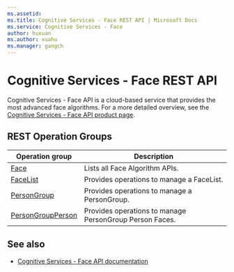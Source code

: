 ```yaml
---
ms.assetid:
ms.title: Cognitive Services - Face REST API | Microsoft Docs
ms.service: Cognitive Services - Face
author: huxuan
ms.author: xuahu
ms.manager: gangch
---
```


# Cognitive Services - Face REST API

Cognitive Services - Face API is a cloud-based service that provides the most advanced face algorithms. For a more detailed overview, see the [Cognitive Services - Face API product page](https://azure.microsoft.com/services/cognitive-services/face/).

## REST Operation Groups

| Operation group | Description                                                        |
|-----------------|--------------------------------------------------------------------|
| [Face](~/docs-ref-autogen/face/Face.yml)  | Lists all Face Algorithm APIs. |
| [FaceList](~/docs-ref-autogen/face/FaceList.yml) | Provides operations to manage a FaceList. |
| [PersonGroup](~/docs-ref-autogen/face/PersonGroup.yml)| Provides operations to manage a PersonGroup. |
| [PersonGroupPerson](~/docs-ref-autogen/face/PersonGroupPerson.yml)| Provides operations to manage PersonGroup Person Faces. |

## See also

- [Cognitive Services - Face API documentation](https://docs.microsoft.com/azure/cognitive-services/face/)